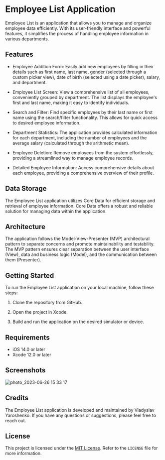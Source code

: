 # Employee List Application

Employee List is an application that allows you to manage and organize employee data efficiently. With its user-friendly interface and powerful features, it simplifies the process of handling employee information in various departments.

## Features

- Employee Addition Form: Easily add new employees by filling in their details such as first name, last name, gender (selected through a custom picker view), date of birth (selected using a date picker), salary, and department.

- Employee List Screen: View a comprehensive list of all employees, conveniently grouped by department. The list displays the employee's first and last name, making it easy to identify individuals.

- Search and Filter: Find specific employees by their last name or first name using the search/filter functionality. This allows for quick access to desired employee information.

- Department Statistics: The application provides calculated information for each department, including the number of employees and the average salary (calculated through the arithmetic mean).

- Employee Deletion: Remove employees from the system effortlessly, providing a streamlined way to manage employee records.

- Detailed Employee Information: Access comprehensive details about each employee, providing a comprehensive overview of their profile.

## Data Storage

The Employee List application utilizes Core Data for efficient storage and retrieval of employee information. Core Data offers a robust and reliable solution for managing data within the application.

## Architecture

The application follows the Model-View-Presenter (MVP) architectural pattern to separate concerns and promote maintainability and testability. The MVP pattern ensures clear separation between the user interface (View), data and business logic (Model), and the communication between them (Presenter).

## Getting Started

To run the Employee List application on your local machine, follow these steps:

1. Clone the repository from GitHub.

2. Open the project in Xcode.

3. Build and run the application on the desired simulator or device.

## Requirements

- iOS 14.0 or later
- Xcode 12.0 or later

## Screenshots

![photo_2023-06-26 15 33 17](https://github.com/Vladyslav-Yaroshenko/EmployeeListApp/assets/106316686/97984659-5bd4-471e-8406-ab127e921072)

## Credits

The Employee List application is developed and maintained by Vladyslav Yaroshenko. If you have any questions or suggestions, please feel free to reach out.

## License

This project is licensed under the [MIT License](https://opensource.org/licenses/MIT). Refer to the `LICENSE` file for more information.
